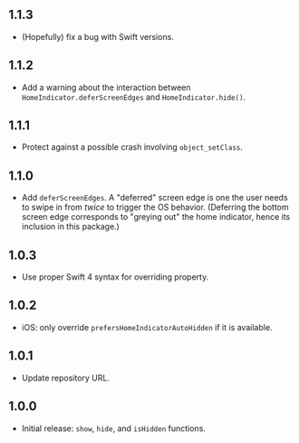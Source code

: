 ## 1.1.3

* (Hopefully) fix a bug with Swift versions.

## 1.1.2

* Add a warning about the interaction between `HomeIndicator.deferScreenEdges` and `HomeIndicator.hide()`.

## 1.1.1

* Protect against a possible crash involving `object_setClass`.

## 1.1.0

* Add `deferScreenEdges`. A "deferred" screen edge is one the user needs to swipe in from _twice_ to trigger the OS behavior. (Deferring the bottom screen edge corresponds to "greying out" the home indicator, hence its inclusion in this package.)

## 1.0.3

* Use proper Swift 4 syntax for overriding property.

## 1.0.2

* iOS: only override `prefersHomeIndicatorAutoHidden` if it is available.

## 1.0.1

* Update repository URL.

## 1.0.0

* Initial release: `show`, `hide`, and `isHidden` functions.
